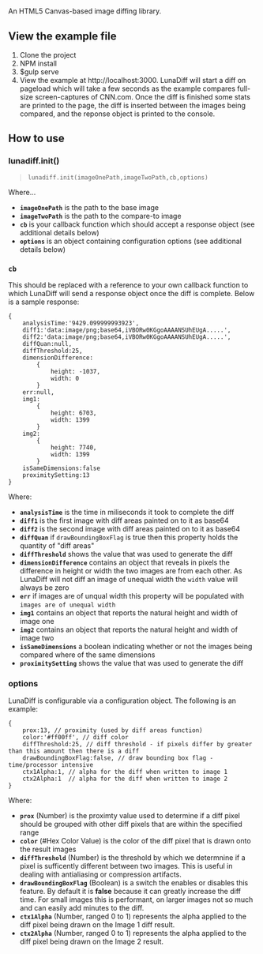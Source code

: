 #

An HTML5 Canvas-based image diffing library.

## View the example file

1. Clone the project
2. NPM install
3. $gulp serve
4. View the example at http://localhost:3000. LunaDiff will start a diff on pageload which will take a few seconds as the example compares full-size screen-captures of CNN.com. Once the diff is finished some stats are printed to the page, the diff is inserted between the images being compared, and the reponse object is printed to the console.

## How to use

### lunadiff.init()

> `lunadiff.init(imageOnePath,imageTwoPath,cb,options)`

Where...

* **`imageOnePath`** is the path to the base image
* **`imageTwoPath`** is the path to the compare-to image
* **`cb`** is your callback function which should accept a response object (see additional details below)
* **`options`** is an object containing configuration options (see additional details below)

### `cb`

This should be replaced with a reference to your own callback function to which LunaDiff will send a response object once the diff is complete. Below is a sample response:


```
{
    analysisTime:'9429.099999993923',
    diff1:'data:image/png;base64,iVBORw0KGgoAAAANSUhEUgA.....',
    diff2:'data:image/png;base64,iVBORw0KGgoAAAANSUhEUgA.....',
    diffQuan:null,
    diffThreshold:25,
    dimensionDifference:
        {
            height: -1037,
            width: 0
        }
    err:null,
    img1:
        {
            height: 6703, 
            width: 1399
        }
    img2:
        {
            height: 7740, 
            width: 1399
        }
    isSameDimensions:false
    proximitySetting:13
}
```

Where:

* **`analysisTime`** is the time in miliseconds it took to complete the diff
* **`diff1`** is the first image with diff areas painted on to it as base64
* **`diff2`** is the second image with diff areas painted on to it as base64
* **`diffQuan`** if `drawBoundingBoxFlag` is true then this property holds the quantity of "diff areas"
* **`diffThreshold`** shows the value that was used to generate the diff
* **`dimensionDifference`** contains an object that reveals in pixels the difference in height or width the two images are from each other. As LunaDiff will not diff an image of unequal width the `width` value will always be zero
* **`err`** if images are of unqual width this property will be populated with `images are of unequal width`
* **`img1`** contains an object that reports the natural height and width of image one
* **`img2`** contains an object that reports the natural height and width of image two
* **`isSameDimensions`** a boolean indicating whether or not the images being compared where of the same dimensions
* **`proximitySetting`** shows the value that was used to generate the diff 

### options
LunaDiff is configurable via a configuration object. The following is an example: 

```
{
    prox:13, // proximity (used by diff areas function)
    color:'#ff00ff', // diff color
    diffThreshold:25, // diff threshold - if pixels differ by greater than this amount then there is a diff
    drawBoundingBoxFlag:false, // draw bounding box flag - time/processor intensive
    ctx1Alpha:1, // alpha for the diff when written to image 1
    ctx2Alpha:1  // alpha for the diff when written to image 2
}
```

Where:

* **`prox`** (Number) is the proximty value used to determine if a diff pixel should be grouped with other diff pixels that are within the specified range
* **`color`** (#Hex Color Value) is the color of the diff pixel that is drawn onto the result images
* **`diffThreshold`** (Number) is the threshold by which we determnine if a pixel is sufficently different between two images. This is useful in dealing with antialiasing or compression artifacts.
* **`drawBoundingBoxFlag`** (Boolean) is a switch the enables or disables this feature. By default it is **false** because it can greatly increase the diff time. For small images this is performant, on larger images not so much and can easily add minutes to the diff.
* **`ctx1Alpha`** (Number, ranged 0 to 1) represents the alpha applied to the diff pixel being drawn on the Image 1 diff result. 
* **`ctx2Alpha`** (Number, ranged 0 to 1) represents the alpha applied to the diff pixel being drawn on the Image 2 result.
    
